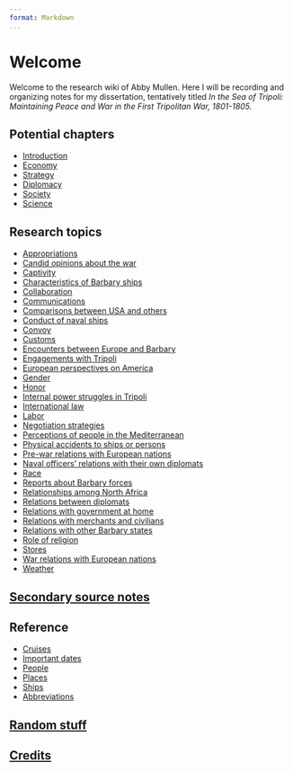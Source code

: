 ```yaml
---
format: Markdown
...
```

# Welcome
Welcome to the research wiki of Abby Mullen. Here I will be recording and organizing notes for my dissertation, tentatively titled *In the Sea of Tripoli: Maintaining Peace and War in the First Tripolitan War, 1801-1805.*

## Potential chapters

- [Introduction]()
- [Economy]()
- [Strategy]()
- [Diplomacy]()
- [Society]()
- [Science]()

## Research topics
- [Appropriations]()
- [Candid opinions about the war]()
- [Captivity]()
- [Characteristics of Barbary ships]()
- [Collaboration]()
- [Communications]()
- [Comparisons between USA and others]()
- [Conduct of naval ships]()
- [Convoy]()
- [Customs]()
- [Encounters between Europe and Barbary]()
- [Engagements with Tripoli]()
- [European perspectives on America]()
- [Gender]()
- [Honor]()
- [Internal power struggles in Tripoli]()
- [International law]()
- [Labor]()
- [Negotiation strategies]()
- [Perceptions of people in the Mediterranean]()
- [Physical accidents to ships or persons]()
- [Pre-war relations with European nations]()
- [Naval officers’ relations with their own diplomats]()
- [Race]()
- [Reports about Barbary forces]()
- [Relationships among North Africa]()
- [Relations between diplomats]()
- [Relations with government at home]()
- [Relations with merchants and civilians]()
- [Relations with other Barbary states]()
- [Role of religion]()
- [Stores]()
- [War relations with European nations]()
- [Weather]()

## [Secondary source notes]()

## Reference
- [Cruises]()
- [Important dates]()
- [People]()
- [Places]()
- [Ships]()
- [Abbreviations]()

## [Random stuff]()

## [Credits]()

